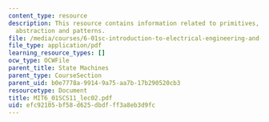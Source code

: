 ```yaml
---
content_type: resource
description: This resource contains information related to primitives, combination,
  abstraction and patterns.
file: /media/courses/6-01sc-introduction-to-electrical-engineering-and-computer-science-i-spring-2011/efc92105bf58d625dbdfff3a8eb3d9fc_MIT6_01SCS11_lec02.pdf
file_type: application/pdf
learning_resource_types: []
ocw_type: OCWFile
parent_title: State Machines
parent_type: CourseSection
parent_uid: b0e7778a-9914-9a75-aa7b-17b290520cb3
resourcetype: Document
title: MIT6_01SCS11_lec02.pdf
uid: efc92105-bf58-d625-dbdf-ff3a8eb3d9fc
---
```

